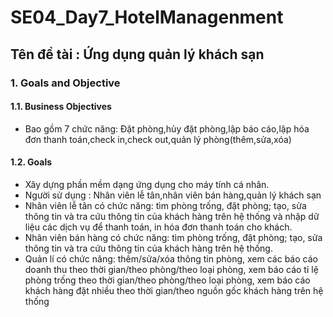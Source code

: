 # SE04_Day7_HotelManagenment
## Tên đề tài : Ứng dụng quản lý khách sạn
### 1. Goals and Objective
#### 1.1. Business Objectives  
* Bao gồm 7 chức năng: Đặt phòng,hủy đặt phòng,lập báo cáo,lập hóa đơn thanh toán,check in,check out,quản lý phòng(thêm,sửa,xóa)
####
#### 1.2. Goals
* Xây dựng phần mềm dạng ứng dụng cho máy tính cá nhân.
* Người sử dụng : Nhân viên lễ tân,nhân viên bán hàng,quản lý khách sạn
* Nhân viên lễ tân có chức năng: tìm phòng trống, đặt phòng; tạo, sửa thông tin và tra cứu thông tin của khách hàng trên hệ thống và nhập dữ liệu các dịch vụ để thanh toán, in hóa đơn thanh toán cho khách.
* Nhân viên bán hàng có chức năng: tìm phòng trống, đặt phòng; tạo, sửa thông tin và tra cứu thông tin của khách hàng trên hệ thống.
* Quản lí có chức năng: thêm/sửa/xóa thông tin phòng, xem các báo cáo doanh thu theo thời gian/theo phòng/theo loại phòng, xem báo cáo tỉ lệ phòng trống theo thời gian/theo phòng/theo loại phòng, xem báo cáo khách hàng đặt nhiều theo thời gian/theo nguồn gốc khách hàng trên hệ thống
